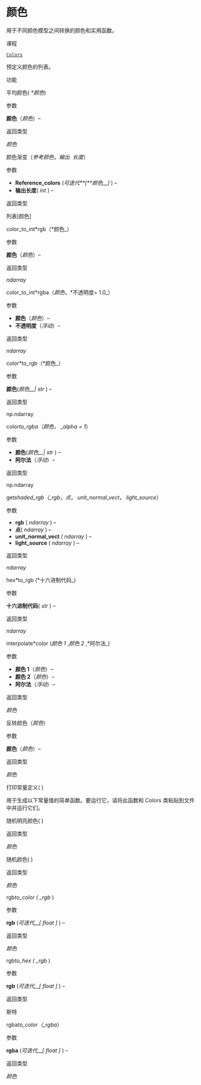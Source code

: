 # 颜色

用于不同颜色模型之间转换的颜色和实用函数。

课程

[`Colors`]()

预定义颜色的列表。

功能

平均颜色( _\*颜色_)

参数

**颜色**（_颜色_）–

返回类型

_颜色_

颜色渐变（_参考颜色_，_输出 ​​ 长度_）

参数

- **Reference_colors** (_可迭代**\[**颜色\_\_\]_ ) –
- **输出长度**( _int_ ) –

返回类型

列表\[颜色\]

color_to_int*rgb（*颜色\_）

参数

**颜色**（_颜色_）–

返回类型

_ndarray_

color_to_int*rgba（*颜色*，\*不透明度= 1.0\_）

参数

- **颜色**（_颜色_）–
- **不透明度**（_浮动_）–

返回类型

_ndarray_

color*to_rgb（*颜色\_）

参数

**颜色**(_颜色\_\_|_ _str_ ) –

返回类型

np.ndarray

color*to_rgba（*颜色*， \_alpha = 1*）

参数

- **颜色**(_颜色\_\_|_ _str_ ) –
- **阿尔法**（_浮动_）–

返回类型

np.ndarray

get*shaded_rgb（\_rgb*，_点_， _unit_normal_vect_， _light_source_）

参数

- **rgb** ( _ndarray_ ) –
- **点**( _ndarray_ ) –
- **unit_normal_vect** ( _ndarray_ ) –
- **light_source** ( _ndarray_ ) –

返回类型

_ndarray_

hex*to_rgb (*十六进制代码\_)

参数

**十六进制代码**( _str_ ) –

返回类型

_ndarray_

interpolate*color (*颜色 1* ,*颜色 2* ,\*阿尔法\_)

参数

- **颜色 1**（_颜色_）–
- **颜色 2**（_颜色_）–
- **阿尔法**（_浮动_）–

返回类型

_颜色_

反转颜色（_颜色_）

参数

**颜色**（_颜色_）–

返回类型

_颜色_

打印常量定义( )

用于生成以下常量值的简单函数。要运行它，请将此函数和 Colors 类粘贴到文件中并运行它们。

随机明亮颜色( )

返回类型

_颜色_

随机颜色( )

返回类型

_颜色_

rgb*to_color ( \_rgb* )

参数

**rgb** (_可迭代\_\_\[_ _float_ _\]_ ) –

返回类型

_颜色_

rgb*to_hex ( \_rgb* )

参数

**rgb** (_可迭代\_\_\[_ _float_ _\]_ ) –

返回类型

斯特

rgba*to_color（\_rgba*）

参数

**rgba** (_可迭代\_\_\[_ _float_ _\]_ ) –

返回类型

_颜色_
